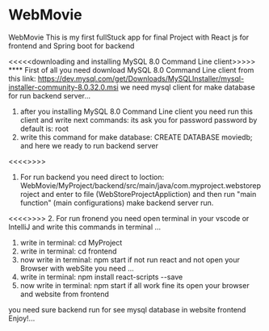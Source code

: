 # WebMovie
WebMovie
This is my first fullStuck app  for final Project with React js for frontend and Spring boot for backend

<<<<<downloading and installing MySQL 8.0 Command Line client>>>>>
**** First of all you need download MySQL 8.0 Command Line client from this link: https://dev.mysql.com/get/Downloads/MySQLInstaller/mysql-installer-community-8.0.32.0.msi
we need mysql client for make database for run backend server...

1) after you installing MySQL 8.0 Command Line client you need run this client and write next commands:
its ask you for password password by default is: root
2) write this command for make database:  CREATE DATABASE moviedb;
and here we ready to run backend server

<<<<<For run backend server follow all steps>>>>>
1. For run backend you need direct to loction: WebMovie/MyProject/backend/src/main/java/com.myproject.webstoreproject and enter to file (WebStoreProjectAppliction)
and then run "main function" (main configurations) make backend server run.


<<<<<For run WebSite followa this steps>>>>>
2. For run fronend you need open terminal in your vscode or IntelliJ and write this commands in terminal ...
1) write in terminal:   cd MyProject
2) write in terminal:   cd frontend
3) now write in terminal:   npm start
if not run react  and not  open your Browser with webSite you need ...
4) write in terminal:   npm install react-scripts --save
5) now write in terminal:   npm start
if all work fine its open your browser and website from frontend

you need sure backend run for see mysql database in website frontend
Enjoy!...
